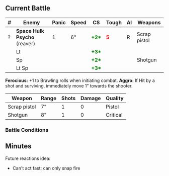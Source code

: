 ## Current Battle

| #   | Enemy                          | Panic | Speed | CS                                         | Tough                                  | AI  | Weapons      |
| --- | ------------------------------ | ----- | ----- | ------------------------------------------ | -------------------------------------- | --- | ------------ |
| ?   | **Space Hulk Psycho** (reaver) | 1     | 6"    | <strong style="color: green;">+2*</strong> | <strong style="color: red;">5</strong> | R   | Scrap pistol |
|     | Lt                             |       |       | <strong style="color: green;">+3*</strong> |                                        |     |              |
|     | Sp                             |       |       | <strong style="color: green;">+2*</strong> |                                        |     | Shotgun      |
|     | Lt Sp                          |       |       | <strong style="color: green;">+3*</strong> |                                        |     |              |

**Ferocious:** +1 to Brawling rolls when initiating combat.
**Aggro:** If Hit by a shot and surviving, immediately move 1” towards the shooter.

| Weapon       | Range | Shots | Damage | Quality  |
| ------------ | ----- | ----- | ------ | -------- |
| Scrap pistol | 7"    | 1     | 0      | Pistol   |
| Shotgun      | 8"    | 1     | 0      | Critical |

### Battle Conditions



## Minutes
Future reactions idea:
* Can't act fast; can only snap fire
